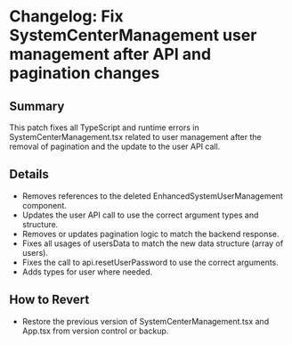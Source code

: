 # Changelog: Fix SystemCenterManagement user management after API and pagination changes

## Summary
This patch fixes all TypeScript and runtime errors in SystemCenterManagement.tsx related to user management after the removal of pagination and the update to the user API call.

## Details
- Removes references to the deleted EnhancedSystemUserManagement component.
- Updates the user API call to use the correct argument types and structure.
- Removes or updates pagination logic to match the backend response.
- Fixes all usages of usersData to match the new data structure (array of users).
- Fixes the call to api.resetUserPassword to use the correct arguments.
- Adds types for user where needed.

## How to Revert
- Restore the previous version of SystemCenterManagement.tsx and App.tsx from version control or backup. 